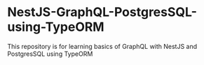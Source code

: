 # NestJS-GraphQL-PostgresSQL-using-TypeORM
This repository is for learning basics of GraphQL with NestJS and PostgresSQL using TypeORM
